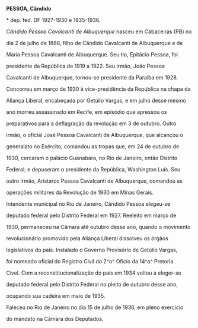 **PESSOA, Cândido**



\* dep. fed. DF 1927-1930 e 1935-1936.



*Cândido Pessoa Cavalcanti de Albuquerque* nasceu em Cabaceiras (PB) no

dia 2 de julho de 1888, filho de Cândido Cavalcanti de Albuquerque e de

Maria Pessoa Cavalcanti de Albuquerque. Seu tio, Epitácio Pessoa, foi

presidente da República de 1919 a 1922. Seu irmão, João Pessoa

Cavalcanti de Albuquerque, tornou-se presidente da Paraíba em 1928.

Concorreu em março de 1930 à vice-presidência da República na chapa da

Aliança Liberal, encabeçada por Getúlio Vargas, e em julho desse mesmo

ano morreu assassinado em Recife, em episódio que apressou os

preparativos para a deflagração da revolução em 3 de outubro. Outro

irmão, o oficial José Pessoa Cavalcanti de Albuquerque, que alcançou o

generalato no Exército, comandou as tropas que, em 24 de outubro de

1930, cercaram o palácio Guanabara, no Rio de Janeiro, então Distrito

Federal, e depuseram o presidente da República, Washington Luís. Seu

outro irmão, Aristarco Pessoa Cavalcanti de Albuquerque, comandou as

operações militares da Revolução de 1930 em Minas Gerais.



Intendente municipal no Rio de Janeiro, Cândido Pessoa elegeu-se

deputado federal pelo Distrito Federal em 1927. Reeleito em março de

1930, permaneceu na Câmara até outubro desse ano, quando o movimento

revolucionário promovido pela Aliança Liberal dissolveu os órgãos

legislativos do país. Instalado o Governo Provisório de Getúlio Vargas,

foi nomeado oficial do Registro Civil do 2^o^ Ofício da 14^a^ Pretoria

Cível. Com a reconstitucionalização do país em 1934 voltou a eleger-se

deputado federal pelo Distrito Federal no pleito de outubro desse ano,

ocupando sua cadeira em maio de 1935.



Faleceu no Rio de Janeiro no dia 15 de julho de 1936, em pleno exercício

do mandato na Câmara dos Deputados.




